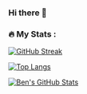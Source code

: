 ### Hi there 👋

<!--
**Archie22is/Archie22is** is a ✨ _special_ ✨ repository because its `README.md` (this file) appears on your GitHub profile.

Here are some ideas to get you started:

- 🔭 I’m currently working on ...
- 🌱 I’m currently learning ...
- 👯 I’m looking to collaborate on ...
- 🤔 I’m looking for help with ...
- 💬 Ask me about ...
- 📫 How to reach me: ...
- 😄 Pronouns: ...
- ⚡ Fun fact: ...
-->


### :fire: My Stats :
[![GitHub Streak](https://github-readme-streak-stats.herokuapp.com/?user=Archie22is)](https://git.io/streak-stats)

[![Top Langs](https://github-readme-stats.vercel.app/api/top-langs/?username=Archie22is&layout=compact)](https://github.com/anuraghazra/github-readme-stats)

[![Ben's GitHub Stats](https://github-readme-stats.vercel.app/api?username=Archie22is&layout=compact)](https://github.com/anuraghazra/github-readme-stats)
